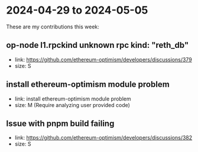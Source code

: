 # 2024-04-29 to 2024-05-05

These are my contributions this week:

## op-node l1.rpckind unknown rpc kind: "reth_db" 
* link: https://github.com/ethereum-optimism/developers/discussions/379
* size: S

## install ethereum-optimism module problem
* link: install ethereum-optimism module problem
* size: M (Require analyzing user provided code)

## Issue with pnpm build failing
* link: https://github.com/ethereum-optimism/developers/discussions/382
* size: S
